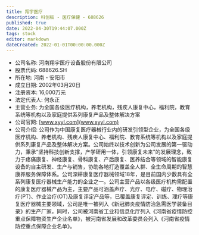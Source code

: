 ```yaml
---
title: 翔宇医疗
description: 科创板 - 医疗保健 - 688626
published: true
date: 2022-04-30T19:44:07.000Z
tags: stock
editor: markdown
dateCreated: 2022-01-01T00:00:00.000Z
---
```


- 公司名称: 河南翔宇医疗设备股份有限公司
- 股票代码: 688626.SH
- 所在地: 河南 - 安阳市
- 成立日期: 2002年03月20日
- 注册资本: 16,000万元
- 法定代表人: 何永正
- 主营业务: 为全国各级医疗机构，养老机构，残疾人康复中心，福利院，教育系统等机构以及家庭提供系列康复产品及整体解决方案
- 公司官网: [www.xyyl.com](www.xyyl.com)
- 公司介绍: 公司作为中国康复医疗器械行业内的研发引领型企业，为全国各级医疗机构、养老机构、残疾人康复中心、福利院、教育系统等机构以及家庭提供系列康复产品及整体解决方案。公司始终以技术创新为公司发展的第一驱动力，秉承“坚持科技创新支撑，产学研用一体，引领康复未来”的发展理念，致力于疼痛康复、神经康复、骨科康复、产后康复、医养结合等领域的智能康复设备的自主研发、生产与销售，协助各地打造覆盖全人群、全生命周期的智慧康养服务保障体系。公司深耕康复医疗器械领域18年，是目前国内少数具有全系列康复医疗器械生产能力的企业之一。公司主营产品以各级医疗机构需配置的康复医疗器械产品为主，主要产品可涵盖声疗、光疗、电疗、磁疗、物理治疗(PT)、作业治疗(OT)及康复评定产品等，已覆盖康复评定、训练、理疗等康复医疗器械主要领域，公司是唯一被列入《新冠肺炎疫情防治急需医学装备目录》的生产厂家，同时，公司被河南省工业和信息化厅列入《河南省疫情防控重点保障物资生产企业名单》，被河南省发展和改革委员会列入《河南省疫情防控重点保障企业名单》。



